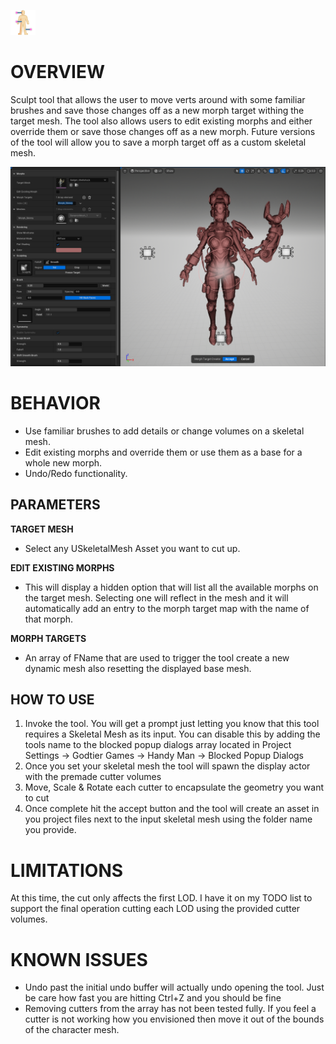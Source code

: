 ﻿![Icon](../../../HandyMan/Content/Icons/morphtarget.png)

# OVERVIEW

Sculpt tool that allows the user to move verts around with some familiar brushes and save those changes off as a new morph target withing the target mesh.
The tool also allows users to edit existing morphs and either override them or save those changes off as a new morph. Future versions of the tool will allow you
to save a morph target off as a custom skeletal mesh.


![Screenshot](../../screenshots/skeletal/morph.png)



# BEHAVIOR

- Use familiar brushes to add details or change volumes on a skeletal mesh.
- Edit existing morphs and override them or use them as a base for a whole new morph.
- Undo/Redo functionality.

## PARAMETERS

**TARGET MESH**

- Select any USkeletalMesh Asset you want to cut up.

**EDIT EXISTING MORPHS**

- This will display a hidden option that will list all the available morphs on the target mesh. Selecting one will reflect in the mesh and it will automatically add
an entry to the morph target map with the name of that morph.

**MORPH TARGETS**

- An array of FName that are used to trigger the tool create a new dynamic mesh also resetting the displayed base mesh.


## HOW TO USE

1. Invoke the tool. You will get a prompt just letting you know that this tool requires a Skeletal Mesh as its input. You can disable this by adding the tools name to the blocked popup dialogs array located in Project Settings → Godtier Games → Handy Man → Blocked Popup Dialogs
2. Once you set your skeletal mesh the tool will spawn the display actor with the premade cutter volumes
3. Move, Scale & Rotate each cutter to encapsulate the geometry you want to cut
4. Once complete hit the accept button and the tool will create an asset in you project files next to the input skeletal mesh using the folder name you provide.

# LIMITATIONS

At this time, the cut only affects the first LOD. I have it on my TODO list to support the final operation cutting each LOD using the provided cutter volumes.

# KNOWN ISSUES

- Undo past the initial undo buffer will actually undo opening the tool. Just be care how fast you are hitting Ctrl+Z and you should be fine
- Removing cutters from the array has not been tested fully. If you feel a cutter is not working how you envisioned then move it out of the bounds of the character mesh.